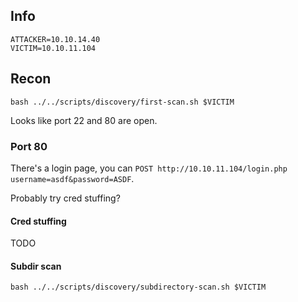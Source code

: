 ## Info

    ATTACKER=10.10.14.40
    VICTIM=10.10.11.104

## Recon

    bash ../../scripts/discovery/first-scan.sh $VICTIM

Looks like port 22 and 80 are open.

### Port 80

There's a login page, you can `POST http://10.10.11.104/login.php username=asdf&password=ASDF`.

Probably try cred stuffing?

#### Cred stuffing

TODO

#### Subdir scan

    bash ../../scripts/discovery/subdirectory-scan.sh $VICTIM